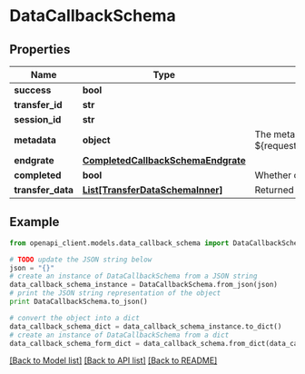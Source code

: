 # DataCallbackSchema


## Properties

Name | Type | Description | Notes
------------ | ------------- | ------------- | -------------
**success** | **bool** |  | [optional] 
**transfer_id** | **str** |  | [optional] 
**session_id** | **str** |  | [optional] 
**metadata** | **object** | The metadata from ${request.body#/data_webhook/metadata}. | [optional] 
**endgrate** | [**CompletedCallbackSchemaEndgrate**](CompletedCallbackSchemaEndgrate.md) |  | [optional] 
**completed** | **bool** | Whether or not the transfer has completed. | [optional] 
**transfer_data** | [**List[TransferDataSchemaInner]**](TransferDataSchemaInner.md) | Returned transfer data. | [optional] 

## Example

```python
from openapi_client.models.data_callback_schema import DataCallbackSchema

# TODO update the JSON string below
json = "{}"
# create an instance of DataCallbackSchema from a JSON string
data_callback_schema_instance = DataCallbackSchema.from_json(json)
# print the JSON string representation of the object
print DataCallbackSchema.to_json()

# convert the object into a dict
data_callback_schema_dict = data_callback_schema_instance.to_dict()
# create an instance of DataCallbackSchema from a dict
data_callback_schema_form_dict = data_callback_schema.from_dict(data_callback_schema_dict)
```
[[Back to Model list]](../README.md#documentation-for-models) [[Back to API list]](../README.md#documentation-for-api-endpoints) [[Back to README]](../README.md)


